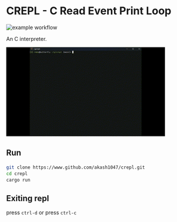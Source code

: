 # CREPL - C Read Event Print Loop

![example workflow](https://github.com/akash1047/crepl/actions/workflows/rust.yml/badge.svg)

An C interpreter.

![preview](./preview.gif)

## Run

```bash
git clone https://www.github.com/akash1047/crepl.git
cd crepl
cargo run
```

## Exiting repl

press `ctrl-d` or press `ctrl-c`
